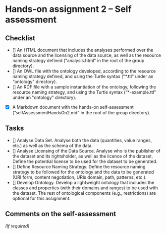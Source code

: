 # Hands-on assignment 2 – Self assessment

## Checklist

- [] An HTML document that includes the analyses performed over the data source and the licensing of the data source, as well as the resource naming strategy defined ("analysis.html" in the root of the group directory).
- [] An OWL file with the ontology developed, according to the resource naming strategy defined, and using the Turtle syntax ("*.ttl" under an "ontology" directory).
- [] An RDF file with a sample instantiation of the ontology, following the resource naming strategy, and using the Turtle syntax (“*-example.ttl” under an "ontology" directory).
- [x] A Markdown document with the hands-on self-assessment (”selfAssessmentHandsOn2.md" in the root of the group directory).

## Tasks

- [] Analyse Data Set. Analyse both the data (quantities, value ranges, etc.) as well as the schema of the data.
- [] Analyse Licensing of the Data Source. Analyse who is the publisher of the dataset and its rightsholder, as well as the licence of the dataset. Define the potential license to be used for the dataset to be generated.
- [] Define Resource Naming Strategy. Define the resource naming strategy to be followed for the ontology and the data to be generated (URI form, content negotiation, URIs domain, path, patterns, etc.).
- [] Develop Ontology. Develop a lightweight ontology that includes the classes and properties (with their domains and ranges) to be used with the dataset. The rest of ontological components (e.g., restrictions) are optional for this assignment.


## Comments on the self-assessment
_(If required)_
